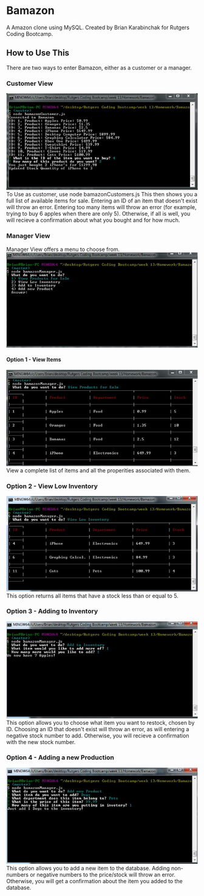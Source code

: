 # Bamazon
A Amazon clone using MySQL.  Created by Brian Karabinchak for Rutgers Coding Bootcamp.

## How to Use This
There are two ways to enter Bamazon, either as a customer or a manager.

### Customer View
![Customer View](/images/image1.jpg)
To Use as customer, use <addr>node bamazonCustomers.js
This then shows you a full list of available items for sale.  Entering an ID of an item that doesn't exist will throw an error.  Entering too many items will throw an error (for example, trying to buy 6 apples when there are only 5).  Otherwise, if all is well, you will recieve a confirmation about what you bought and for how much.

### Manager View
Manager View offers a menu to choose from.
![Manager View](/images/image2.jpg)
#### Option 1 - View Items
![View Items](/images/image3.jpg)
View a complete list of items and all the properities associated with them.
### Option 2 - View Low Inventory
![Low Inventory](/images/image4.jpg)
This option returns all items that have a stock less than or equal to 5.
### Option 3 - Adding to Inventory
![Add Inventory](/images/image5.jpg)
This option allows you to choose what item you want to restock, chosen by ID.  Choosing an ID that doesn't exist will throw an error, as will entering a negative stock number to add.  Otherwise, you will recieve a confirmation with the new stock number.
### Option 4 - Adding a new Production
![Add Item](/images/image6.jpg)
This option allows you to add a new item to the database.  Adding non-numbers or negative numbers to the price/stock will throw an error.  Otherwise, you will get a confirmation about the item you added to the database.
